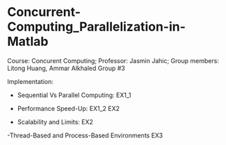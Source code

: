 # Concurrent-Computing_Parallelization-in-Matlab
Course: Concurent Computing;
Professor: Jasmin Jahic;
Group members: Litong Huang, Ammar Alkhaled
Group #3

Implementation:
- Sequential Vs Parallel Computing:
EX1_1

- Performance Speed-Up:
EX1_2
EX2

- Scalability and Limits:
EX2

-Thread-Based and Process-Based Environments
EX3

